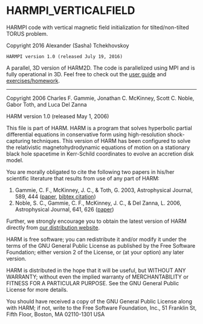 # HARMPI_VERTICALFIELD
HARMPI code with vertical magnetic field initialization for tilted/non-tilted TORUS problem. 

Copyright 2016 Alexander (Sasha) Tchekhovskoy

	HARMPI version 1.0 (released July 19, 2016)

A parallel, 3D version of HARM2D. The code is parallelized using
MPI and is fully operational in 3D. Feel free to check out the  [user guide](./tutorial.md) and [exercises/homework](./exercises.md).

-------------------------------------------------------------------------------

Copyright 2006 Charles F. Gammie, Jonathan C. McKinney, Scott C. Noble, Gabor Toth, and Luca Del Zanna

HARM  version 1.0   (released May 1, 2006)

 This file is part of HARM.  HARM is a program that solves hyperbolic 
    partial differential equations in conservative form using high-resolution
    shock-capturing techniques.  This version of HARM has been configured to 
    solve the relativistic magnetohydrodynamic equations of motion on a 
    stationary black hole spacetime in Kerr-Schild coordinates to evolve
    an accretion disk model. 

You are morally obligated to cite the following two papers in his/her 
    scientific literature that results from use of any part of HARM:

1. Gammie, C. F., McKinney, J. C., & Toth, G. 2003, Astrophysical Journal, 589, 444 ([paper](http://iopscience.iop.org/article/10.1086/374594/meta;jsessionid=3C182010443092B43D1A9272B0A0758B.c3.iopscience.cld.iop.org), [bibtex citation](http://adsabs.harvard.edu/cgi-bin/nph-bib_query?bibcode=2003ApJ...589..444G&data_type=BIBTEX&db_key=AST&nocookieset=1))
2. Noble, S. C., Gammie, C. F., McKinney, J. C., & Del Zanna, L. 2006, Astrophysical Journal, 641, 626 ([paper](https://ui.adsabs.harvard.edu/#abs/2006ApJ...641..626N/abstract))

Further, we strongly encourage you to obtain the latest version of 
    HARM directly from [our distribution website](http://rainman.astro.uiuc.edu/codelib/).


HARM is free software; you can redistribute it and/or modify
    it under the terms of the GNU General Public License as published by
    the Free Software Foundation; either version 2 of the License, or
    (at your option) any later version.

HARM is distributed in the hope that it will be useful,
    but WITHOUT ANY WARRANTY; without even the implied warranty of
    MERCHANTABILITY or FITNESS FOR A PARTICULAR PURPOSE.  See the
    GNU General Public License for more details.

   You should have received a copy of the GNU General Public License
    along with HARM; if not, write to the Free Software
    Foundation, Inc., 51 Franklin St, Fifth Floor, Boston, MA  02110-1301  USA
